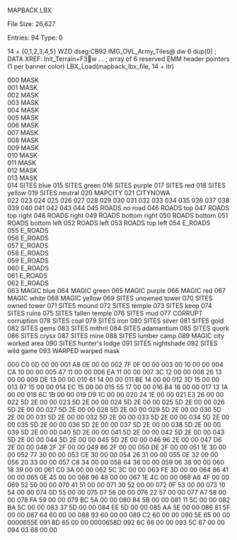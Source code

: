 
MAPBACK.LBX

File Size:  26,627

Entries:    94
Type:        0


14 + {0,1,2,3,4,5}
WZD dseg:CB92
IMG_OVL_Army_Tiles@ dw 6 dup(0)         ; DATA XREF: Init_Terrain+F3w ...
; array of 6 reserved EMM header pointers (1 per banner color)
LBX_Load(mapback_lbx_file, 14 + itr)



000     MASK     
001     MASK     
002     MASK     
003     MASK     
004     MASK     
005     MASK     
006     MASK     
007     MASK     
008     MASK     
009     MASK     
010     MASK     
011     MASK     
012     MASK     
013     MASK     
014     SITES       blue
015     SITES       green
016     SITES       purple
017     SITES       red
018     SITES       yellow
019     SITES       neutral
020     MAPCITY
021     CITYNOWA    
022 
023 
024 
025 
026 
027 
028 
029 
030 
031 
032 
033 
034 
035 
036 
037 
038 
039 
040 
041 
042 
043 
044 
045     ROADS       no road
046     ROADS       top
047     ROADS       top right
048     ROADS       right
049     ROADS       bottom right
050     ROADS       bottom
051     ROADS       bottom left
052     ROADS       left
053     ROADS       top left
054     E_ROADS     
055     E_ROADS      
056     E_ROADS      
057     E_ROADS      
058     E_ROADS      
059     E_ROADS      
060     E_ROADS      
061     E_ROADS      
062     E_ROADS      
063     MAGIC       blue
064     MAGIC       green
065     MAGIC       purple
066     MAGIC       red
067     MAGIC       white
068     MAGIC       yellow
069     SITES       unowned tower
070     SITES       owned tower
071     SITES       mound
072     SITES       temple
073     SITES       keep
074     SITES       ruins
075     SITES       fallen temple
076     SITES       mud
077     CORRUPT     corruption
078     SITES       coal
079     SITES       iron
080     SITES       silver
081     SITES       gold
082     SITES       gems
083     SITES       mithril
084     SITES       adamantium
085     SITES       quork
086     SITES       crysx
087     SITES       mine
088     SITES       lumber camp
089     MAGIC       city worked area
090     SITES       hunter's lodge
091     SITES       nightshade
092     SITES       wild game
093     WARPED      warped mask



000     C0 0D 00 00 
001     A8 0E 00 00 
002     7F 0F 00 00 
003     00 10 00 00 
004     CA 10 00 00 
005     47 11 00 00 
006     EA 11 00 00 
007     3C 12 00 00 
008     26 13 00 00 
009     DE 13 00 00 
010     61 14 00 00 
011     BE 14 00 00 
012     3D 15 00 00 
013     97 15 00 00 
014     EC 15 00 00 
015     55 17 00 00 
016     B4 18 00 00 
017     13 1A 00 00 
018     6C 1B 00 00 
019     D9 1C 00 00 
020     24 1E 00 00 
021     E3 26 00 00 
022     5D 2E 00 00 
023     5D 2E 00 00 
024     5D 2E 00 00 
025     5D 2E 00 00 
026     5D 2E 00 00 
027     5D 2E 00 00 
028     5D 2E 00 00 
029     5D 2E 00 00 
030     5D 2E 00 00 
031     5D 2E 00 00 
032     5D 2E 00 00 
033     5D 2E 00 00 
034     5D 2E 00 00 
035     5D 2E 00 00 
036     5D 2E 00 00 
037     5D 2E 00 00 
038     5D 2E 00 00 
039     5D 2E 00 00 
040     5D 2E 00 00 
041     5D 2E 00 00 
042     5D 2E 00 00 
043     5D 2E 00 00 
044     5D 2E 00 00 
045     5D 2E 00 00 
046     96 2E 00 00 
047     D6 2E 00 00 
048     2F 2F 00 00 
049     86 2F 00 00 
050     DE 2F 00 00 
051     1E 30 00 00 
052     77 30 00 00 
053     CE 30 00 00 
054     26 31 00 00 
055     0E 32 00 00 
056     20 33 00 00 
057     C8 34 00 00 
058     64 36 00 00 
059     06 38 00 00 
060     18 39 00 00 
061     C0 3A 00 00 
062     5C 3C 00 00 
063     FE 3D 00 00 
064     86 41 00 00 
065     0E 45 00 00 
066     96 48 00 00 
067     1E 4C 00 00 
068     A6 4F 00 00 
069     52 50 00 00 
070     41 51 00 00 
071     30 52 00 00 
072     0F 53 00 00 
073     10 54 00 00 
074     0D 55 00 00 
075     07 56 00 00 
076     22 57 00 00 
077     A7 58 00 00 
078     FA 59 00 00 
079     BC 5A 00 00 
080     84 5B 00 00 
081     11 5C 00 00 
082     BA 5C 00 00 
083     37 5D 00 00 
084     EE 5D 00 00 
085     AA 5E 00 00 
086     81 5F 00 00 
087     64 60 00 00 
088     93 60 00 00 
089     C2 60 00 00 
090     5E 65 00 00     0000655E
091     8D 65 00 00     0000658D
092     6C 66 00 00 
093     5C 67 00 00 
094     03 68 00 00
